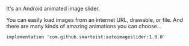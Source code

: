 It's an Android animated image slider.

You can easily load images from an internet URL, drawable, or file. And there are many kinds of amazing animations you can choose...

    implementation 'com.github.smarteist:autoimageslider:1.0.0'
